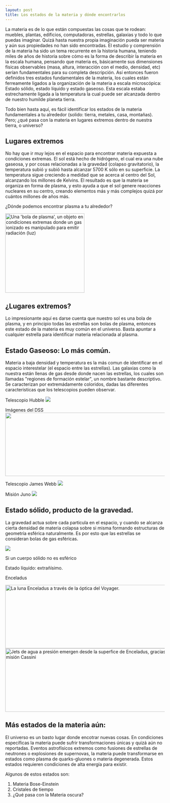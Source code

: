 ```yaml
---
layout: post
title: Los estados de la materia y dónde encontrarlos
---
```


La materia es de lo que están compuestas las cosas que te rodean: muebles, plantas, edificios, computadoras, estrellas, galaxias y todo lo que puedas imaginar. Quizá hasta nuestra propia imaginación pueda ser materia y aún sus propiedades no han sido encontradas. El estudio y comprensión de la materia ha sido un tema recurrente en la historia humana, teniendo miles de años de historia sobre cómo es la forma de describir la materia en la escala humana, pensando que materia es, básicamente sus dimensiones físicas observables (masa, altura, interacción con el medio, densidad, etc) serían fundamentales para su completa descripción. Así entonces fueron definidos tres estados fundamentales de la materia, los cuales están ferreamente ligados a la organización de la materia a escala microscópica: Estado sólido, estado líquido y estado gaseoso. Esta escala estaba estrechamente ligada a la temperatura la cual puede ser alcanzada dentro de nuestro humilde planeta tierra. 

Todo bien hasta aquí, es fácil identificar los estados de la materia fundamentales a tu alrededor (solido: tierra, metales, casa, montañas). Pero; ¿qué pasa con la materia en lugares extremos dentro de nuestra tierra, o universo? 

## Lugares extremos

No hay que ir muy lejos en el espacio para encontrar materia expuesta a condiciones extremas. El sol está hecho de hidrógeno, el cual era una nube gaseosa, y por cosas relacionadas a la gravedad (colapso gravitatorio), la temperatura subió y subió hasta alcanzar 5700 K sólo en su superficie. La temperatura sigue creciendo a medidad que se acerca al centro del Sol, alcanzando los millones de Kelvins. El resultado es que la materia se organiza en forma de plasma, y esto ayuda a que el sol genere reacciones nucleares en su centro, creando elementos más y más complejos quizá por cuántos millones de años más.

¿Dónde podemos encontrar plasma a tu alrededor?

<img src="https://upload.wikimedia.org/wikipedia/commons/7/71/Plasma_lamp_touching.jpg" alt="Una 'bola de plasma', un objeto en condiciones extremas donde un gas ionizado es manipulado para emitir radiación (luz)" style="height:250px; width:250px;"/>

## ¿Lugares extremos?

Lo impresionante aquí es darse cuenta que nuestro sol es una bola de plasma, y en principio todas las estrellas son bolas de plasma, entonces este estado de la materia es muy común en el universo. Basta apuntar a cualquier estrella para identificar materia relacionada al plasma.


## Estado Gaseoso: Lo más común.

Materia a baja densidad y temperatura es la más comun de identificar en el espacio interestelar (el espacio entre las estrellas). Las galaxias como la nuestra están llenas de gas desde donde nacen las estrellas, los cuales son llamadas "regiones de formación estelar", un nombre bastante descriptivo. Se caracterizan por  extremádamente coloridos, dadas las diferentes caracteristicas que los telescopios pueden observar.

Telescopio Hubble
<img src="https://raw.githubusercontent.com/nicomedinap/nicomedinap.github.io/master/Galeria/HST/M17_SFR/012.jpg" onclick="Desplegar(this)">

Imágenes del DSS
<img src="https://raw.githubusercontent.com/nicomedinap/nicomedinap.github.io/master/imagenes/BRCs.jpg" alt="" style="height:200px; width:550px;"/>

Telescopio James Webb
<img src="https://raw.githubusercontent.com/nicomedinap/nicomedinap.github.io/master/Galeria/JWST/NGC1566/012.jpg" onclick="Desplegar(this)">

Misión Juno
<img src="https://raw.githubusercontent.com/nicomedinap/nicomedinap.github.io/master/Galeria/JUNO/ImagenSet3/012.jpg" onclick="Desplegar(this)">


## Estado sólido, producto de la gravedad.

La gravedad actua sobre cada particula en el espacio, y cuando se alcanza cierta densidad de materia colapsa sobre si misma formando estructuras de geometría esférica naturalmente. Es por esto que las estrellas se consideran bolas de gas esféricas. 

<img src="https://raw.githubusercontent.com/nicomedinap/nicomedinap.github.io/master/Galeria/JWST/LDN1527/4.jpg" onclick="Desplegar(this)">

Si un cuerpo sólido no es esférico


Estado líquido: extrañísimo.

Enceladus

<img src="https://upload.wikimedia.org/wikipedia/commons/9/95/Enceladus_from_Voyager.jpg" alt="La luna Enceladus a través de la óptica del Voyager." style="height:200px; width:550px;"/>


<img src="https://upload.wikimedia.org/wikipedia/commons/8/86/False_color_Cassini_image_of_jets_in_the_southern_hemisphere_of_Enceladus.jpg" alt="Jets de agua a presión emergen desde la superfice de Enceladus, gracias a la misión Cassini" style="height:200px; width:550px;"/>



## Más estados de la materia aún:

El universo es un basto lugar donde encotrar nuevas cosas. En condiciones específicas la materia puede sufrir transformaciones únicas y quizá aún no reportadas. Eventos astrofísicos extremos como fusiones de estrellas de neutrones o explosiones de supernovas, la materia puede transformarse en estados como plasma de quarks-gluones o materia degenerada. Estos estados requieren condiciones de alta energía para existir.

Algunos de estos estados son:

1. Materia Bose-Einstein
2. Cristales de tiempo
3. ¿Qué pasa con la Materia oscura?


